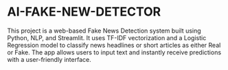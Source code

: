 # AI-FAKE-NEW-DETECTOR
This project is a web-based Fake News Detection system built using Python, NLP, and Streamlit. It uses TF-IDF vectorization and a Logistic Regression model to classify news headlines or short articles as either Real or Fake. The app allows users to input text and instantly receive predictions with a user-friendly interface.
